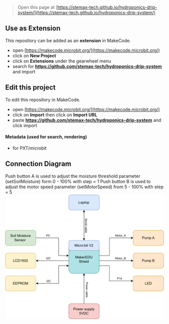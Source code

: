 
> Open this page at [https://stemax-tech.github.io/hydroponics-drip-system/](https://stemax-tech.github.io/hydroponics-drip-system/)

## Use as Extension

This repository can be added as an **extension** in MakeCode.

* open [https://makecode.microbit.org/](https://makecode.microbit.org/)
* click on **New Project**
* click on **Extensions** under the gearwheel menu
* search for **https://github.com/stemax-tech/hydroponics-drip-system** and import

## Edit this project

To edit this repository in MakeCode.

* open [https://makecode.microbit.org/](https://makecode.microbit.org/)
* click on **Import** then click on **Import URL**
* paste **https://github.com/stemax-tech/hydroponics-drip-system** and click import

#### Metadata (used for search, rendering)

* for PXT/microbit
<script src="https://makecode.com/gh-pages-embed.js"></script><script>makeCodeRender("{{ site.makecode.home_url }}", "{{ site.github.owner_name }}/{{ site.github.repository_name }}");</script>

## Connection Diagram
Push button A is used to adjust the moisture threshold parameter (setSoilMoisture) form 0 - 100% with step = 1
Push button B is used to adjust the motor speed parameter (setMotorSpeed) from 5 - 100% with step = 5 
<img src="https://raw.githubusercontent.com/STEMax-Tech/soil-moisture-sensing-system/d4686748f3a612b9fa3e55220b0964cd0986d7d9/Hardware-Soil%20Moisture%20Control%20Pump.drawio.svg">
